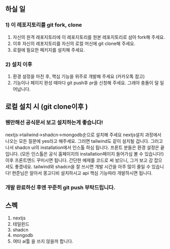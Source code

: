 ## 하실 일
### 1) 이 레포지토리를 git fork, clone
1. 자신의 원격 레포지토리에 이 레포지토리를 원본 레포지토리로 삼아 fork해 주세요.
2. 이후 자신의 레포지토리를 자신의 로컬 머신에 git clone해 주세요.
3. 로컬에 필요한 페키지를 설치해 주세요.
### 2) 설치 이후
1. 환경 설정을 마친 후, 핵심 기능을 위주로 개발해 주세요 (카카오톡 참고)
2. 기능이나 페이지 완성 때마다 git push후 pr을 신청해 주세요. 그래야 충돌이 덜 일어납니다.

## 로컬 설치 시 (git clone이후 )
### 웬만해선 공식문서 보고 설치하는게 좋습니다!
nextjs->tailwind->shadcn->mongodb순으로 설치해 주세요
nextjs설치 과정에서 나오는 모든 질문에 yes라고 해주세요. 그러면 tailwind도 같이 설치될 겁니다.
그러고 나서 shadcn ui의 installation에서 인스톨 하심 됩니다. 프론트 분들은 환경 설정은 끝입니다.
(모든 인스톨은 공식 홈페이지의 installation페이지 들어가심 볼 수 있습니다!)
이후 프론트엔드 꾸미시면 됩니다. 간단한 예제를 코드로 써 놨으니, 그거 보고 감 잡으셔도 좋겠네요.
tailwind와 shadcn을 잘 쓰시면 개발 시간을 아주 많이 줄일 수 있습니다!
현준님은 알아서 몽고디비 설치하시고 api 핵심 기능따라 개발하시면 됩니다.
### 개발 완료하신 후엔 꾸준히 git push 부탁드립니다.

## 스펙
1. nextjs
2. 테일윈드
3. shadcn
4. mongodb
5. 여타 ai툴
을 쓰지 않을까 합니다.
